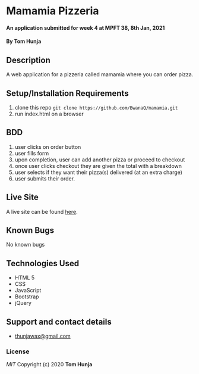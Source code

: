 # Mamamia Pizzeria

#### An application submitted for week 4 at MPFT 38, 8th Jan, 2021

#### By **Tom Hunja**

## Description

A web application for a pizzeria called mamamia where you can order pizza.

## Setup/Installation Requirements

1. clone this repo
   `git clone https://github.com/BwanaQ/mamamia.git`
1. run index.html on a browser

## BDD

1. user clicks on order button
1. user fills form
1. upon completion, user can add another pizza or proceed to checkout
1. once user clicks checkout they are given the total with a breakdown
1. user selects if they want their pizza(s) delivered (at an extra charge)
1. user submits their order.

## Live Site

A live site can be found [here](https://bwanaq.github.io/mamamia/).

## Known Bugs

No known bugs

## Technologies Used

- HTML 5
- CSS
- JavaScript
- Bootstrap
- jQuery

## Support and contact details

- thunjawax@gmail.com

### License

_MIT_
Copyright (c) 2020 **Tom Hunja**
